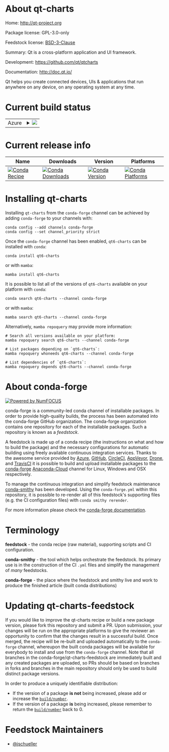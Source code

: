 About qt-charts
===============

Home: http://qt-project.org

Package license: GPL-3.0-only

Feedstock license: [BSD-3-Clause](https://github.com/conda-forge/qt-charts-feedstock/blob/main/LICENSE.txt)

Summary: Qt is a cross-platform application and UI framework.

Development: https://github.com/qt/qtcharts

Documentation: http://doc.qt.io/

Qt helps you create connected devices, UIs & applications that run
anywhere on any device, on any operating system at any time.


Current build status
====================


<table>
    
  <tr>
    <td>Azure</td>
    <td>
      <details>
        <summary>
          <a href="https://dev.azure.com/conda-forge/feedstock-builds/_build/latest?definitionId=18264&branchName=main">
            <img src="https://dev.azure.com/conda-forge/feedstock-builds/_apis/build/status/qt-charts-feedstock?branchName=main">
          </a>
        </summary>
        <table>
          <thead><tr><th>Variant</th><th>Status</th></tr></thead>
          <tbody><tr>
              <td>linux_64</td>
              <td>
                <a href="https://dev.azure.com/conda-forge/feedstock-builds/_build/latest?definitionId=18264&branchName=main">
                  <img src="https://dev.azure.com/conda-forge/feedstock-builds/_apis/build/status/qt-charts-feedstock?branchName=main&jobName=linux&configuration=linux%20linux_64_" alt="variant">
                </a>
              </td>
            </tr><tr>
              <td>osx_64</td>
              <td>
                <a href="https://dev.azure.com/conda-forge/feedstock-builds/_build/latest?definitionId=18264&branchName=main">
                  <img src="https://dev.azure.com/conda-forge/feedstock-builds/_apis/build/status/qt-charts-feedstock?branchName=main&jobName=osx&configuration=osx%20osx_64_" alt="variant">
                </a>
              </td>
            </tr><tr>
              <td>win_64</td>
              <td>
                <a href="https://dev.azure.com/conda-forge/feedstock-builds/_build/latest?definitionId=18264&branchName=main">
                  <img src="https://dev.azure.com/conda-forge/feedstock-builds/_apis/build/status/qt-charts-feedstock?branchName=main&jobName=win&configuration=win%20win_64_" alt="variant">
                </a>
              </td>
            </tr>
          </tbody>
        </table>
      </details>
    </td>
  </tr>
</table>

Current release info
====================

| Name | Downloads | Version | Platforms |
| --- | --- | --- | --- |
| [![Conda Recipe](https://img.shields.io/badge/recipe-qt6--charts-green.svg)](https://anaconda.org/conda-forge/qt6-charts) | [![Conda Downloads](https://img.shields.io/conda/dn/conda-forge/qt6-charts.svg)](https://anaconda.org/conda-forge/qt6-charts) | [![Conda Version](https://img.shields.io/conda/vn/conda-forge/qt6-charts.svg)](https://anaconda.org/conda-forge/qt6-charts) | [![Conda Platforms](https://img.shields.io/conda/pn/conda-forge/qt6-charts.svg)](https://anaconda.org/conda-forge/qt6-charts) |

Installing qt-charts
====================

Installing `qt-charts` from the `conda-forge` channel can be achieved by adding `conda-forge` to your channels with:

```
conda config --add channels conda-forge
conda config --set channel_priority strict
```

Once the `conda-forge` channel has been enabled, `qt6-charts` can be installed with `conda`:

```
conda install qt6-charts
```

or with `mamba`:

```
mamba install qt6-charts
```

It is possible to list all of the versions of `qt6-charts` available on your platform with `conda`:

```
conda search qt6-charts --channel conda-forge
```

or with `mamba`:

```
mamba search qt6-charts --channel conda-forge
```

Alternatively, `mamba repoquery` may provide more information:

```
# Search all versions available on your platform:
mamba repoquery search qt6-charts --channel conda-forge

# List packages depending on `qt6-charts`:
mamba repoquery whoneeds qt6-charts --channel conda-forge

# List dependencies of `qt6-charts`:
mamba repoquery depends qt6-charts --channel conda-forge
```


About conda-forge
=================

[![Powered by
NumFOCUS](https://img.shields.io/badge/powered%20by-NumFOCUS-orange.svg?style=flat&colorA=E1523D&colorB=007D8A)](https://numfocus.org)

conda-forge is a community-led conda channel of installable packages.
In order to provide high-quality builds, the process has been automated into the
conda-forge GitHub organization. The conda-forge organization contains one repository
for each of the installable packages. Such a repository is known as a *feedstock*.

A feedstock is made up of a conda recipe (the instructions on what and how to build
the package) and the necessary configurations for automatic building using freely
available continuous integration services. Thanks to the awesome service provided by
[Azure](https://azure.microsoft.com/en-us/services/devops/), [GitHub](https://github.com/),
[CircleCI](https://circleci.com/), [AppVeyor](https://www.appveyor.com/),
[Drone](https://cloud.drone.io/welcome), and [TravisCI](https://travis-ci.com/)
it is possible to build and upload installable packages to the
[conda-forge](https://anaconda.org/conda-forge) [Anaconda-Cloud](https://anaconda.org/)
channel for Linux, Windows and OSX respectively.

To manage the continuous integration and simplify feedstock maintenance
[conda-smithy](https://github.com/conda-forge/conda-smithy) has been developed.
Using the ``conda-forge.yml`` within this repository, it is possible to re-render all of
this feedstock's supporting files (e.g. the CI configuration files) with ``conda smithy rerender``.

For more information please check the [conda-forge documentation](https://conda-forge.org/docs/).

Terminology
===========

**feedstock** - the conda recipe (raw material), supporting scripts and CI configuration.

**conda-smithy** - the tool which helps orchestrate the feedstock.
                   Its primary use is in the construction of the CI ``.yml`` files
                   and simplify the management of *many* feedstocks.

**conda-forge** - the place where the feedstock and smithy live and work to
                  produce the finished article (built conda distributions)


Updating qt-charts-feedstock
============================

If you would like to improve the qt-charts recipe or build a new
package version, please fork this repository and submit a PR. Upon submission,
your changes will be run on the appropriate platforms to give the reviewer an
opportunity to confirm that the changes result in a successful build. Once
merged, the recipe will be re-built and uploaded automatically to the
`conda-forge` channel, whereupon the built conda packages will be available for
everybody to install and use from the `conda-forge` channel.
Note that all branches in the conda-forge/qt-charts-feedstock are
immediately built and any created packages are uploaded, so PRs should be based
on branches in forks and branches in the main repository should only be used to
build distinct package versions.

In order to produce a uniquely identifiable distribution:
 * If the version of a package **is not** being increased, please add or increase
   the [``build/number``](https://docs.conda.io/projects/conda-build/en/latest/resources/define-metadata.html#build-number-and-string).
 * If the version of a package **is** being increased, please remember to return
   the [``build/number``](https://docs.conda.io/projects/conda-build/en/latest/resources/define-metadata.html#build-number-and-string)
   back to 0.

Feedstock Maintainers
=====================

* [@jschueller](https://github.com/jschueller/)

